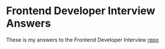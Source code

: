 # Frontend Developer Interview Answers
These is my answers to the Frontend Developer Interview [repo](https://github.com/h5bp/Front-end-Developer-Interview-Questions/blob/master/src/questions/javascript-questions.md)
